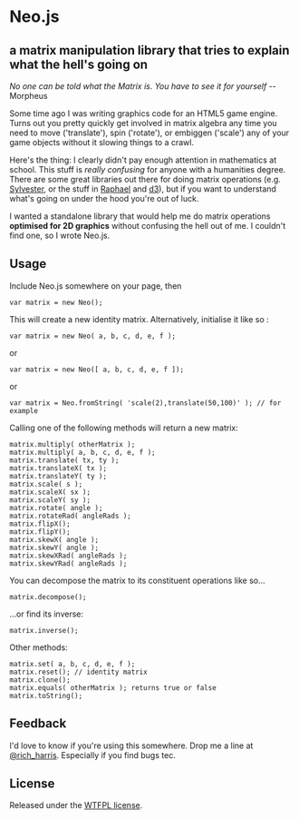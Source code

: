 Neo.js
======

a matrix manipulation library that tries to explain what the hell's going on
----------------------------------------------------------------------------

*No one can be told what the Matrix is. You have to see it for yourself* -- Morpheus


Some time ago I was writing graphics code for an HTML5 game engine. Turns out you pretty quickly get involved in matrix algebra any time you need to move ('translate'), spin ('rotate'), or embiggen ('scale') any of your game objects without it slowing things to a crawl.

Here's the thing: I clearly didn't pay enough attention in mathematics at school. This stuff is *really confusing* for anyone with a humanities degree. There are some great libraries out there for doing matrix operations (e.g. [Sylvester](http://sylvester.jcoglan.com/), or the stuff in [Raphael](https://github.com/DmitryBaranovskiy/raphael/) and [d3](https://github.com/mbostock/d3/)), but if you want to understand what's going on under the hood you're out of luck.

I wanted a standalone library that would help me do matrix operations **optimised for 2D graphics** without confusing the hell out of me. I couldn't find one, so I wrote Neo.js.


Usage
-----

Include Neo.js somewhere on your page, then

    var matrix = new Neo();

This will create a new identity matrix. Alternatively, initialise it like so :

    var matrix = new Neo( a, b, c, d, e, f );

or

    var matrix = new Neo([ a, b, c, d, e, f ]);

or

    var matrix = Neo.fromString( 'scale(2),translate(50,100)' ); // for example

Calling one of the following methods will return a new matrix:

    matrix.multiply( otherMatrix );
    matrix.multiply( a, b, c, d, e, f );
    matrix.translate( tx, ty );
    matrix.translateX( tx );
    matrix.translateY( ty );
    matrix.scale( s );
    matrix.scaleX( sx );
    matrix.scaleY( sy );
    matrix.rotate( angle );
    matrix.rotateRad( angleRads );
    matrix.flipX();
    matrix.flipY();
    matrix.skewX( angle );
    matrix.skewY( angle );
    matrix.skewXRad( angleRads );
    matrix.skewYRad( angleRads );


You can decompose the matrix to its constituent operations like so...

    matrix.decompose();

...or find its inverse:

    matrix.inverse();

Other methods:

    matrix.set( a, b, c, d, e, f );
    matrix.reset(); // identity matrix
    matrix.clone();
    matrix.equals( otherMatrix ); returns true or false
    matrix.toString();



Feedback
--------

I'd love to know if you're using this somewhere. Drop me a line at [@rich_harris](http://twitter.com/rich_harris). Especially if you find bugs tec.


License
-------

Released under the [WTFPL license](http://en.wikipedia.org/wiki/WTFPL).